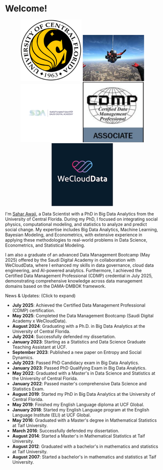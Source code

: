 # Welcome!
<p align="center">
  <img src="https://github.com/SaharAwaji/personal-website/blob/main/logo%20of%20ucf.png" width="200"/>
  <img src="https://github.com/S7orx/portfolio/blob/main/skydiving%20.jpeg" width="200"/>
  <img src="https://github.com/SaharAwaji/portfolio/blob/main/SDA.png" width="200"/>
  <img src="https://github.com/SaharAwaji/portfolio/blob/main/CDMP.png" width="200"/>
  <img src="https://github.com/SaharAwaji/portfolio/blob/main/wedata.png" width="200"/>


</p>


I'm [Sahar Awaji](https://www.linkedin.com/in/sahar-awaji-a82537b1/), a Data Scientist with a PhD in Big Data Analytics from the University of Central Florida. During my PhD, I focused on integrating social physics, computational modeling, and statistics to analyze and predict social change. My expertise includes Big Data Analytics, Machine Learning, Bayesian Modeling, and Econometrics, with extensive experience in applying these methodologies to real-world problems in Data Science, Econometrics, and Statistical Modeling.

I am also a graduate of an advanced Data Management Bootcamp (May 2025) offered by the Saudi Digital Academy in collaboration with WeCloudData, where I enhanced my skills in data governance, cloud data engineering, and AI-powered analytics. Furthermore, I achieved the Certified Data Management Professional (CDMP) credential in July 2025, demonstrating comprehensive knowledge across data management domains based on the DAMA-DMBOK framework.


<summary>News & Updates: (Click to expand)</summary>

- **July 2025**: Achieved the Certified Data Management Professional (CDMP) certification.
- **May 2025**: Completed the Data Management Bootcamp (Saudi Digital Academy x WeCloudData).
- **August 2024**: Graduating with a Ph.D. in Big Data Analytics at the University of Central Florida.
- **July 2024**: Successfully defended my dissertation.
- **January 2023**: Starting as a Statistics and Data Science Graduate Teaching Assistant at UCF.
- **September 2023**: Published a new paper on Entropy and Social Dynamics.
- **July 2023**: Passed PhD Candidacy exam in Big Data Analytics.
- **January 2023**: Passed PhD Qualifying Exam in Big Data Analytics.
- **May 2022**: Graduated with a Master's in Data Science and Statistics at the University of Central Florida.
- **January 2022**: Passed master's comprehensive Data Science and Statistics Exam.
- **August 2019**: Started my PhD in Big Data Analytics at the University of Central Florida.
- **May 2019**: Finished my English Language diploma at UCF Global.
- **January 2018**: Started my English Language program at the English Language Institute (ELI) at UCF Global.
- **May 2016**: Graduated with a Master's degree in Mathematical Statistics at Taif University.
- **March 2016**: Successfully defended my dissertation.
- **August 2014**: Started a Master's in Mathematical Statistics at Taif University.
- **August 2012**: Graduated with a bachelor's in mathematics and statistics at Taif University.
- **August 2007**: Started a bachelor's in mathematics and statistics at Taif University.


